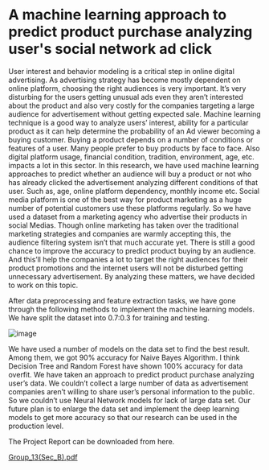 # A machine learning approach to predict product purchase analyzing user's social network ad click

User interest and behavior modeling is a critical step in online digital advertising. As advertising strategy has become mostly dependent on online platform, choosing the right audiences is very important. It’s very disturbing for the users getting unusual ads even they aren’t interested about the product and also very costly for the companies targeting a large audience for advertisement without getting expected sale. Machine learning technique is a good way to analyze users’ interest, ability for a particular product as it can help determine the probability of an Ad viewer becoming a buying customer. Buying a product depends on a number of conditions or features of a user. Many people prefer to buy products by face to face. Also digital platform usage, financial condition, tradition, environment, age, etc. impacts a lot in this sector. In this research, we have used machine learning approaches to predict whether an audience will buy a product or not who has already clicked the advertisement analyzing different conditions of that user. Such as, age, online platform dependency, monthly income etc. Social media platform is one of the best way for product marketing as a huge number of potential customers use these platforms regularly. So we have used a dataset from a marketing agency who advertise their products in social Medias. Though online marketing has taken over the traditional marketing strategies and companies are warmly accepting this, the audience filtering system isn’t that much accurate yet. There is still a good chance to improve the accuracy to predict product buying by an audience. And this’ll help the companies a lot to target the right audiences for their product promotions and the internet users will not be disturbed getting unnecessary advertisement. By analyzing these matters, we have decided to work on this topic.

After data preprocessing and feature extraction tasks, we have gone through the following methods to implement the machine learning models. We have split the dataset into 0.7:0.3 for training and testing. 
 
![image](https://user-images.githubusercontent.com/39572828/152207564-409dadf6-439d-4635-8aa1-a9d793b41eda.png)


We have used a number of models on the data set to find the best result. Among them, we got 90% accuracy for Naive Bayes Algorithm. I think Decision Tree and Random Forest have shown 100% accuracy for data overfit. We have taken an approach to predict product purchase analyzing user’s data. We couldn’t collect a large number of data as advertisement companies aren’t willing to share user’s personal information to the public. So we couldn’t use Neural Network models for lack of large data set. Our future plan is to enlarge the data set and implement the deep learning models to get more accuracy so that our research can be used in the production level.

The Project Report can be downloaded from here.

[Group_13(Sec_B).pdf](https://github.com/shahnewaz007/A-machine-learning-approach-to-predict-product-purchase-analyzing-user-s-social-network-ad-click/files/7988855/Group_13.Sec_B.pdf)
